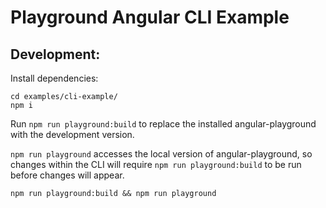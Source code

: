 # Playground Angular CLI Example

## Development:

Install dependencies:
```
cd examples/cli-example/
npm i
```

Run `npm run playground:build` to replace the installed angular-playground with the development version.

`npm run playground` accesses the local version of angular-playground, so changes
within the CLI will require `npm run playground:build` to be run before changes will appear.
```
npm run playground:build && npm run playground
```
